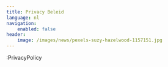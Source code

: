 ```yaml
---
title: Privacy Beleid
language: nl
navigation: 
    enabled: false
header:
    image: /images/news/pexels-suzy-hazelwood-1157151.jpg
---
```


:PrivacyPolicy